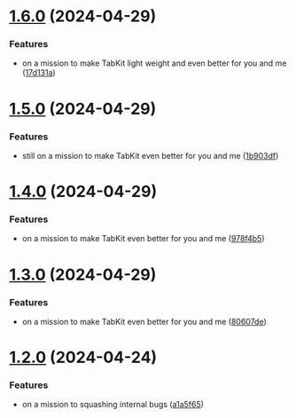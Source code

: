 # [1.6.0](https://github.com/xosnrdev/tabkit/compare/v1.5.0...v1.6.0) (2024-04-29)


### Features

* on a mission to make TabKit light weight and even better for you and me ([17d131a](https://github.com/xosnrdev/tabkit/commit/17d131a64e6d0d55bf60cd6f112c1fa45bf44858))



# [1.5.0](https://github.com/xosnrdev/tabkit/compare/v1.4.0...v1.5.0) (2024-04-29)


### Features

* still on a mission to make TabKit even better for you and me ([1b903df](https://github.com/xosnrdev/tabkit/commit/1b903df897558e044ed3b2d2a1bbb345c0eaf23d))



# [1.4.0](https://github.com/xosnrdev/tabkit/compare/v1.3.0...v1.4.0) (2024-04-29)


### Features

* on a mission to make TabKit even better for you and me ([978f4b5](https://github.com/xosnrdev/tabkit/commit/978f4b5feacdfb8772bf37283b12ca9af3bafdfd))



# [1.3.0](https://github.com/xosnrdev/tabkit/compare/v1.2.0...v1.3.0) (2024-04-29)


### Features

* on a mission to make TabKit even better for you and me ([80607de](https://github.com/xosnrdev/tabkit/commit/80607de26f69d30f3a5bd7940d8022d046556046))



# [1.2.0](https://github.com/xosnrdev/tabkit/compare/v1.1.0...v1.2.0) (2024-04-24)


### Features

* on a mission to squashing internal bugs ([a1a5f65](https://github.com/xosnrdev/tabkit/commit/a1a5f655f41ee959d28d75eabf646f06c2522d4d))



